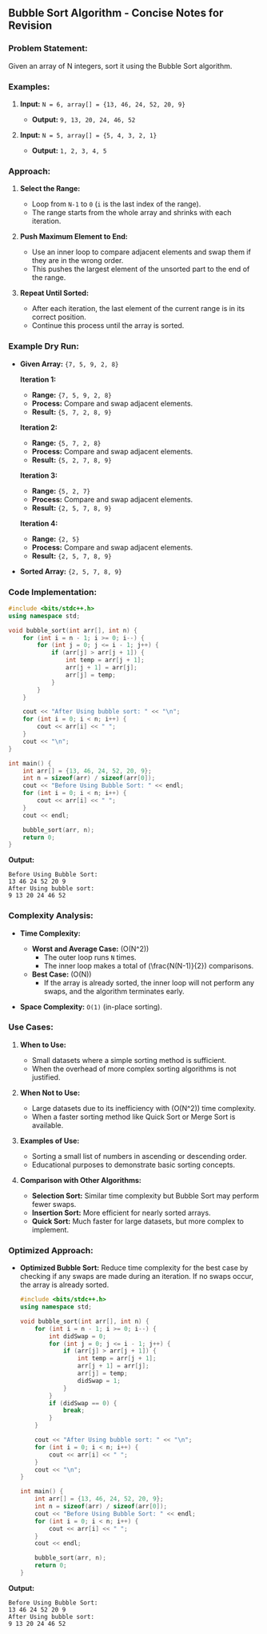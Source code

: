 
## Bubble Sort Algorithm - Concise Notes for Revision

### Problem Statement:
Given an array of N integers, sort it using the Bubble Sort algorithm.

### Examples:
1. **Input:** `N = 6, array[] = {13, 46, 24, 52, 20, 9}`
   - **Output:** `9, 13, 20, 24, 46, 52`

2. **Input:** `N = 5, array[] = {5, 4, 3, 2, 1}`
   - **Output:** `1, 2, 3, 4, 5`

### Approach:

1. **Select the Range:**
   - Loop from `N-1` to `0` (`i` is the last index of the range).
   - The range starts from the whole array and shrinks with each iteration.

2. **Push Maximum Element to End:**
   - Use an inner loop to compare adjacent elements and swap them if they are in the wrong order.
   - This pushes the largest element of the unsorted part to the end of the range.

3. **Repeat Until Sorted:**
   - After each iteration, the last element of the current range is in its correct position.
   - Continue this process until the array is sorted.

### Example Dry Run:
- **Given Array:** `{7, 5, 9, 2, 8}`

  **Iteration 1:**
  - **Range:** `{7, 5, 9, 2, 8}`
  - **Process:** Compare and swap adjacent elements.
  - **Result:** `{5, 7, 2, 8, 9}`

  **Iteration 2:**
  - **Range:** `{5, 7, 2, 8}`
  - **Process:** Compare and swap adjacent elements.
  - **Result:** `{5, 2, 7, 8, 9}`

  **Iteration 3:**
  - **Range:** `{5, 2, 7}`
  - **Process:** Compare and swap adjacent elements.
  - **Result:** `{2, 5, 7, 8, 9}`

  **Iteration 4:**
  - **Range:** `{2, 5}`
  - **Process:** Compare and swap adjacent elements.
  - **Result:** `{2, 5, 7, 8, 9}`

- **Sorted Array:** `{2, 5, 7, 8, 9}`

### Code Implementation:

```cpp
#include <bits/stdc++.h>
using namespace std;

void bubble_sort(int arr[], int n) {
    for (int i = n - 1; i >= 0; i--) {
        for (int j = 0; j <= i - 1; j++) {
            if (arr[j] > arr[j + 1]) {
                int temp = arr[j + 1];
                arr[j + 1] = arr[j];
                arr[j] = temp;
            }
        }
    }

    cout << "After Using bubble sort: " << "\n";
    for (int i = 0; i < n; i++) {
        cout << arr[i] << " ";
    }
    cout << "\n";
}

int main() {
    int arr[] = {13, 46, 24, 52, 20, 9};
    int n = sizeof(arr) / sizeof(arr[0]);
    cout << "Before Using Bubble Sort: " << endl;
    for (int i = 0; i < n; i++) {
        cout << arr[i] << " ";
    }
    cout << endl;

    bubble_sort(arr, n);
    return 0;
}
```

**Output:**
```
Before Using Bubble Sort:
13 46 24 52 20 9
After Using bubble sort:
9 13 20 24 46 52
```

### Complexity Analysis:

- **Time Complexity:**
  - **Worst and Average Case:** \(O(N^2)\)
    - The outer loop runs `N` times.
    - The inner loop makes a total of \(\frac{N(N-1)}{2}\) comparisons.
  - **Best Case:** \(O(N)\)
    - If the array is already sorted, the inner loop will not perform any swaps, and the algorithm terminates early.

- **Space Complexity:** `O(1)` (in-place sorting).

### Use Cases:

1. **When to Use:**
   - Small datasets where a simple sorting method is sufficient.
   - When the overhead of more complex sorting algorithms is not justified.

2. **When Not to Use:**
   - Large datasets due to its inefficiency with \(O(N^2)\) time complexity.
   - When a faster sorting method like Quick Sort or Merge Sort is available.

3. **Examples of Use:**
   - Sorting a small list of numbers in ascending or descending order.
   - Educational purposes to demonstrate basic sorting concepts.

4. **Comparison with Other Algorithms:**
   - **Selection Sort:** Similar time complexity but Bubble Sort may perform fewer swaps.
   - **Insertion Sort:** More efficient for nearly sorted arrays.
   - **Quick Sort:** Much faster for large datasets, but more complex to implement.

### Optimized Approach:

- **Optimized Bubble Sort:** Reduce time complexity for the best case by checking if any swaps are made during an iteration. If no swaps occur, the array is already sorted.

  ```cpp
  #include <bits/stdc++.h>
  using namespace std;

  void bubble_sort(int arr[], int n) {
      for (int i = n - 1; i >= 0; i--) {
          int didSwap = 0;
          for (int j = 0; j <= i - 1; j++) {
              if (arr[j] > arr[j + 1]) {
                  int temp = arr[j + 1];
                  arr[j + 1] = arr[j];
                  arr[j] = temp;
                  didSwap = 1;
              }
          }
          if (didSwap == 0) {
              break;
          }
      }

      cout << "After Using bubble sort: " << "\n";
      for (int i = 0; i < n; i++) {
          cout << arr[i] << " ";
      }
      cout << "\n";
  }

  int main() {
      int arr[] = {13, 46, 24, 52, 20, 9};
      int n = sizeof(arr) / sizeof(arr[0]);
      cout << "Before Using Bubble Sort: " << endl;
      for (int i = 0; i < n; i++) {
          cout << arr[i] << " ";
      }
      cout << endl;

      bubble_sort(arr, n);
      return 0;
  }
  ```

**Output:**
```
Before Using Bubble Sort:
13 46 24 52 20 9
After Using bubble sort:
9 13 20 24 46 52
```

